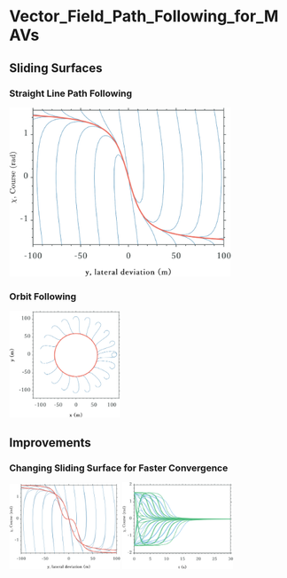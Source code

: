 # Vector_Field_Path_Following_for_MAVs

## Sliding Surfaces
### Straight Line Path Following
<img src="Figures/Straight_Line_Sliding_Surface_IC_Plots.png" width="400">

### Orbit Following
<img src="Figures/Orbit_Path_IC_plots.png" width="200">

## Improvements
### Changing Sliding Surface for Faster Convergence
<img src="Figures/Improvement_1_a.png" width="200">
<img src="Figures/Improvement_1_c.png" width="200">

